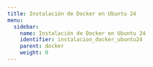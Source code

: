 ```yaml
---
title: Instalación de Docker en Ubuntu 24
menu:
  sidebar:
    name: Instalación de Docker en Ubuntu 24
    identifier: instalacion_docker_ubuntu24
    parent: docker
    weight: 0
---
```

